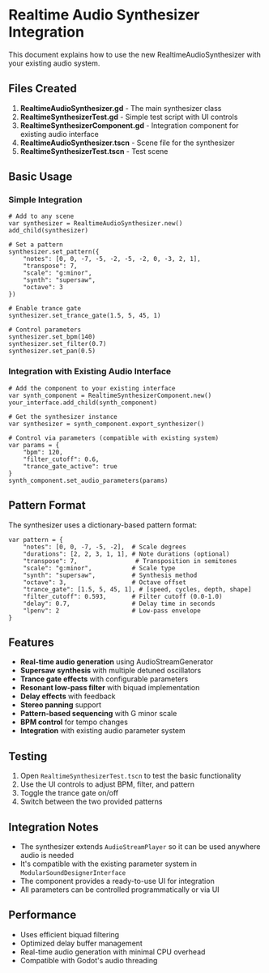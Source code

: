 # Realtime Audio Synthesizer Integration

This document explains how to use the new RealtimeAudioSynthesizer with your existing audio system.

## Files Created

1. **RealtimeAudioSynthesizer.gd** - The main synthesizer class
2. **RealtimeSynthesizerTest.gd** - Simple test script with UI controls
3. **RealtimeSynthesizerComponent.gd** - Integration component for existing audio interface
4. **RealtimeAudioSynthesizer.tscn** - Scene file for the synthesizer
5. **RealtimeSynthesizerTest.tscn** - Test scene

## Basic Usage

### Simple Integration

```gdscript
# Add to any scene
var synthesizer = RealtimeAudioSynthesizer.new()
add_child(synthesizer)

# Set a pattern
synthesizer.set_pattern({
    "notes": [0, 0, -7, -5, -2, -5, -2, 0, -3, 2, 1],
    "transpose": 7,
    "scale": "g:minor",
    "synth": "supersaw",
    "octave": 3
})

# Enable trance gate
synthesizer.set_trance_gate(1.5, 5, 45, 1)

# Control parameters
synthesizer.set_bpm(140)
synthesizer.set_filter(0.7)
synthesizer.set_pan(0.5)
```

### Integration with Existing Audio Interface

```gdscript
# Add the component to your existing interface
var synth_component = RealtimeSynthesizerComponent.new()
your_interface.add_child(synth_component)

# Get the synthesizer instance
var synthesizer = synth_component.export_synthesizer()

# Control via parameters (compatible with existing system)
var params = {
    "bpm": 120,
    "filter_cutoff": 0.6,
    "trance_gate_active": true
}
synth_component.set_audio_parameters(params)
```

## Pattern Format

The synthesizer uses a dictionary-based pattern format:

```gdscript
var pattern = {
    "notes": [0, 0, -7, -5, -2],  # Scale degrees
    "durations": [2, 2, 3, 1, 1], # Note durations (optional)
    "transpose": 7,                # Transposition in semitones
    "scale": "g:minor",           # Scale type
    "synth": "supersaw",          # Synthesis method
    "octave": 3,                  # Octave offset
    "trance_gate": [1.5, 5, 45, 1], # [speed, cycles, depth, shape]
    "filter_cutoff": 0.593,       # Filter cutoff (0.0-1.0)
    "delay": 0.7,                 # Delay time in seconds
    "lpenv": 2                    # Low-pass envelope
}
```

## Features

- **Real-time audio generation** using AudioStreamGenerator
- **Supersaw synthesis** with multiple detuned oscillators
- **Trance gate effects** with configurable parameters
- **Resonant low-pass filter** with biquad implementation
- **Delay effects** with feedback
- **Stereo panning** support
- **Pattern-based sequencing** with G minor scale
- **BPM control** for tempo changes
- **Integration** with existing audio parameter system

## Testing

1. Open `RealtimeSynthesizerTest.tscn` to test the basic functionality
2. Use the UI controls to adjust BPM, filter, and pattern
3. Toggle the trance gate on/off
4. Switch between the two provided patterns

## Integration Notes

- The synthesizer extends `AudioStreamPlayer` so it can be used anywhere audio is needed
- It's compatible with the existing parameter system in `ModularSoundDesignerInterface`
- The component provides a ready-to-use UI for integration
- All parameters can be controlled programmatically or via UI

## Performance

- Uses efficient biquad filtering
- Optimized delay buffer management
- Real-time audio generation with minimal CPU overhead
- Compatible with Godot's audio threading







